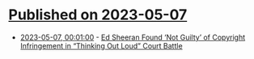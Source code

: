 # [Published on 2023-05-07](index.md)

* [2023-05-07, 00:01:00](https://soylentnews.org/article.pl?sid=23/05/05/129225&from=rss) - [Ed Sheeran Found ‘Not Guilty’ of Copyright Infringement in “Thinking Out Loud” Court Battle](https://soylentnews.org/article.pl?sid=23/05/05/129225&from=rss)
